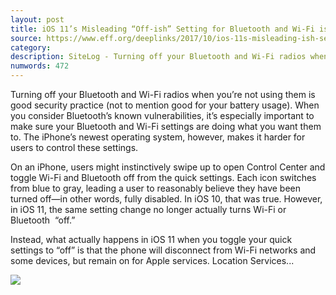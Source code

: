 ```yaml
---
layout: post
title: iOS 11’s Misleading “Off-ish” Setting for Bluetooth and Wi-Fi is Bad for User Security
source: https://www.eff.org/deeplinks/2017/10/ios-11s-misleading-ish-setting-bluetooth-and-wi-fi-bad-user-security
category: 
description: SiteLog - Turning off your Bluetooth and Wi-Fi radios when you’re not using them is good security practice (not to mention good for your battery usage). When you consider Bluetooth’s known vulnerabilities, it’s especially important to make sure your Bluetooth and Wi-Fi settings are doing what you want them...
numwords: 472
---
```


Turning off your Bluetooth and Wi-Fi radios when you’re not using them is good security practice (not to mention good for your battery usage). When you consider Bluetooth’s known vulnerabilities, it’s especially important to make sure your Bluetooth and Wi-Fi settings are doing what you want them to. The iPhone’s newest operating system, however, makes it harder for users to control these settings.

On an iPhone, users might instinctively swipe up to open Control Center and toggle Wi-Fi and Bluetooth off from the quick settings. Each icon switches from blue to gray, leading a user to reasonably believe they have been turned off—in other words, fully disabled. In iOS 10, that was true. However, in iOS 11, the same setting change no longer actually turns Wi-Fi or Bluetooth  “off.”

Instead, what actually happens in iOS 11 when you toggle your quick settings to “off” is that the phone will disconnect from Wi-Fi networks and some devices, but remain on for Apple services. Location Services...

![](https://www.eff.org/files/issues/icon-security-1.png)
<!--description-->